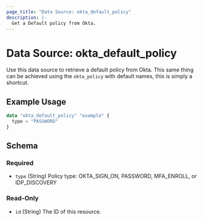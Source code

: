 ```yaml
---
page_title: "Data Source: okta_default_policy"
description: |-
  Get a Default policy from Okta.
---
```


# Data Source: okta_default_policy

Use this data source to retrieve a default policy from Okta. This 
same thing can be achieved using the `okta_policy` with default 
names, this is simply a shortcut.

## Example Usage

```terraform
data "okta_default_policy" "example" {
  type = "PASSWORD"
}
```

<!-- schema generated by tfplugindocs -->
## Schema

### Required

- `type` (String) Policy type: OKTA_SIGN_ON, PASSWORD, MFA_ENROLL, or IDP_DISCOVERY

### Read-Only

- `id` (String) The ID of this resource.


